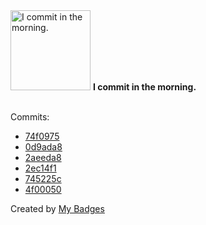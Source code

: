 <img src="https://my-badges.github.io/my-badges/morning-commits.png" alt="I commit in the morning." title="I commit in the morning." width="128">
<strong>I commit in the morning.</strong>
<br><br>

Commits:

- <a href="https://github.com/XxX-Daniil-underscore-Zaikin-XxX/PapyrusDefaultProject/commit/74f097500f15a411aa74cce12e1e29e94e39e99b">74f0975</a>
- <a href="https://github.com/XxX-Daniil-underscore-Zaikin-XxX/PapyrusDefaultProject/commit/0d9ada8fb40e15556d22ecf0c84b4cb3b5f23c7c">0d9ada8</a>
- <a href="https://github.com/XxX-Daniil-underscore-Zaikin-XxX/PapyrusDefaultProject/commit/2aeeda86b6342898da44d6f9da202f072c135685">2aeeda8</a>
- <a href="https://github.com/XxX-Daniil-underscore-Zaikin-XxX/CustomSkillsMenu/commit/2ec14f179e2e7cac294ada2638a3408d078a3031">2ec14f1</a>
- <a href="https://github.com/XxX-Daniil-underscore-Zaikin-XxX/CustomSkillsMenu/commit/745225c16b1398c84dec6fb5609f458b02712a7d">745225c</a>
- <a href="https://github.com/XxX-Daniil-underscore-Zaikin-XxX/CustomSkillsMenu/commit/4f0005071c3562dcc4e1392f7fc001260ae84def">4f00050</a>


Created by <a href="https://github.com/my-badges/my-badges">My Badges</a>
